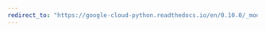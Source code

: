```yaml
---
redirect_to: "https://google-cloud-python.readthedocs.io/en/0.10.0/_modules/gcloud/storage/bucket.html"
---
```

